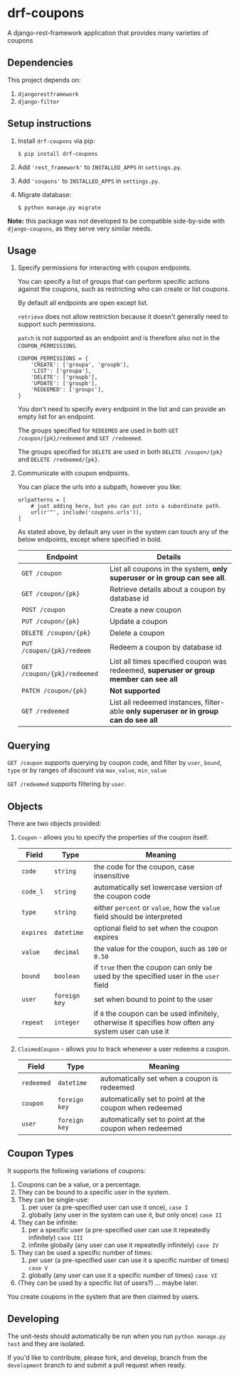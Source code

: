 # drf-coupons
A django-rest-framework application that provides many varieties of coupons 

## Dependencies

This project depends on:
1. `djangorestframework`
2. `django-filter`

## Setup instructions

1. Install `drf-coupons` via pip:
   ```
   $ pip install drf-coupons
   ```

2. Add `'rest_framework'` to `INSTALLED_APPS` in `settings.py`.

3. Add `'coupons'` to `INSTALLED_APPS` in `settings.py`.

4. Migrate database:

   ```
   $ python manage.py migrate
   ```

**Note:** this package was not developed to be compatible side-by-side with `django-coupons`, as they serve very similar needs.

## Usage

1. Specify permissions for interacting with coupon endpoints.

   You can specify a list of groups that can perform specific actions against the coupons, such as restricting who can
   create or list coupons.

   By default all endpoints are open except list.

   `retrieve` does not allow restriction because it doesn't generally need to support such permissions.

   `patch` is not supported as an endpoint and is therefore also not in the `COUPON_PERMISSIONS`.

   ```
   COUPON_PERMISSIONS = {
       'CREATE': ['groupa', 'groupb'],
       'LIST': ['groupa'],
       'DELETE': ['groupb'],
       'UPDATE': ['groupb'],
       'REDEEMED': ['groupc'],
   }
   ```

   You don't need to specify every endpoint in the list and can provide an empty list for an endpoint.

   The groups specified for `REDEEMED` are used in both `GET /coupon/{pk}/redeemed` and `GET /redeemed`.
   
   The groups specified for `DELETE` are used in both `DELETE /coupon/{pk}` and `DELETE /redeemed/{pk}`. 

2. Communicate with coupon endpoints.

   You can place the urls into a subpath, however you like:

   ```
   urlpatterns = [
       # just adding here, but you can put into a subordinate path.
       url(r'^', include('coupons.urls')),
   ]
   ```

   As stated above, by default any user in the system can touch any of the below endpoints, except where specified in bold.

   | Endpoint                    | Details                                                                                 |
   | --------------------------- | --------------------------------------------------------------------------------------- |
   | `GET /coupon`               | List all coupons in the system, **only superuser or in group can see all**.             |
   | `GET /coupon/{pk}`          | Retrieve details about a coupon by database id                                          |
   | `POST /coupon`              | Create a new coupon                                                                     |
   | `PUT /coupon/{pk}`          | Update a coupon                                                                         |
   | `DELETE /coupon/{pk}`       | Delete a coupon                                                                         |
   | `PUT /coupon/{pk}/redeem`   | Redeem a coupon by database id                                                          |
   | `GET /coupon/{pk}/redeemed` | List all times specified coupon was redeemed, **superuser or group member can see all** |
   | `PATCH /coupon/{pk}`        | **Not supported**                                                                       |
   | `GET /redeemed`             | List all redeemed instances, filter-able **only superuser or in group can do see all**  | 

## Querying

`GET /coupon` supports querying by coupon code, and filter by `user`, `bound`, `type` or by ranges of discount via `max_value`, `min_value`

`GET /redeemed` supports filtering by `user`.

## Objects

There are two objects provided:

1. `Coupon` - allows you to specify the properties of the coupon itself.

   | Field     | Type          | Meaning                                                |
   | --------- | ------------- | ------------------------------------------------------ |
   | `code`    | `string`      | the code for the coupon, case insensitive              |
   | `code_l`  | `string`      | automatically set lowercase version of the coupon code |
   | `type`    | `string`      | either `percent` or `value`, how the `value` field should be interpreted |
   | `expires` | `datetime`    | optional field to set when the coupon expires          |
   | `value`   | `decimal`     | the value for the coupon, such as `100` or `0.50`      |
   | `bound`   | `boolean`     | if `true` then the coupon can only be used by the specified user in the `user` field |
   | `user`    | `foreign key` | set when bound to point to the user                    |
   | `repeat`  | `integer`     | if `0` the coupon can be used infinitely, otherwise it specifies how often any system user can use it |

2. `ClaimedCoupon` - allows you to track whenever a user redeems a coupon.

   | Field      | Type          | Meaning                                                |
   | ---------- | ------------- | ------------------------------------------------------ |
   | `redeemed` | `datetime`    | automatically set when a coupon is redeemed            | 
   | `coupon`   | `foreign key` | automatically set to point at the coupon when redeemed |
   | `user`     | `foreign key` | automatically set to point at the coupon when redeemed |

## Coupon Types

It supports the following variations of coupons:

1. Coupons can be a value, or a percentage.
2. They can be bound to a specific user in the system.
3. They can be single-use:
   1. per user (a pre-specified user can use it once), `case I`
   2. globally (any user in the system can use it, but only once) `case II`
4. They can be infinite:
   1. per a specific user (a pre-specified user can use it repeatedly infinitely) `case III`
   2. infinite globally (any user can use it repeatedly infinitely) `case IV`
5. They can be used a specific number of times:
   1. per user (a pre-specified user can use it a specific number of times) `case V`
   2. globally (any user can use it a specific number of times) `case VI`
6. (They can be used by a specific list of users?) ... maybe later.

You create coupons in the system that are then claimed by users.

## Developing

The unit-tests should automatically be run when you run `python manage.py test` and they are isolated.

If you'd like to contribute, please fork, and develop, branch from the `development` branch to and submit a pull request when ready.
